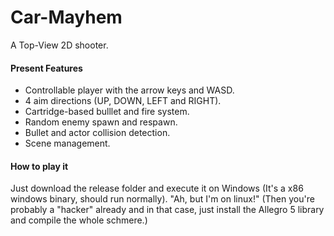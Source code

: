 # Car-Mayhem
A Top-View 2D shooter.

#### Present Features

* Controllable player with the arrow keys and WASD.
* 4 aim directions (UP, DOWN, LEFT and RIGHT).
* Cartridge-based bulllet and fire system.
* Random enemy spawn and respawn.
* Bullet and actor collision detection.
* Scene management.

#### How to play it

Just download the release folder and execute it on Windows (It's a x86 windows binary, should run normally). "Ah, but I'm on linux!" (Then you're probably a "hacker" already and in that case, just install the Allegro 5 library and compile the whole schmere.)
